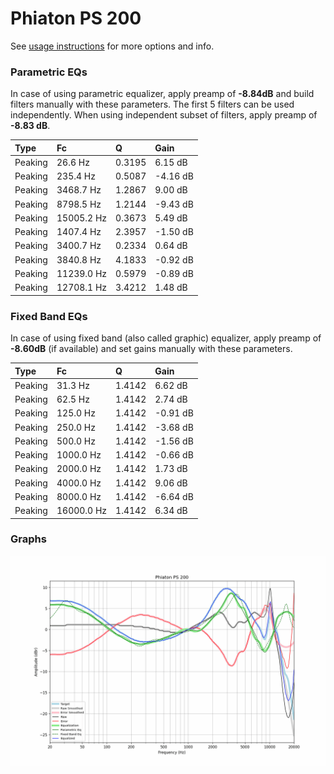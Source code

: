 # Phiaton PS 200
See [usage instructions](https://github.com/jaakkopasanen/AutoEq#usage) for more options and info.

### Parametric EQs
In case of using parametric equalizer, apply preamp of **-8.84dB** and build filters manually
with these parameters. The first 5 filters can be used independently.
When using independent subset of filters, apply preamp of **-8.83 dB**.

| Type    | Fc         |      Q | Gain     |
|:--------|:-----------|:-------|:---------|
| Peaking | 26.6 Hz    | 0.3195 | 6.15 dB  |
| Peaking | 235.4 Hz   | 0.5087 | -4.16 dB |
| Peaking | 3468.7 Hz  | 1.2867 | 9.00 dB  |
| Peaking | 8798.5 Hz  | 1.2144 | -9.43 dB |
| Peaking | 15005.2 Hz | 0.3673 | 5.49 dB  |
| Peaking | 1407.4 Hz  | 2.3957 | -1.50 dB |
| Peaking | 3400.7 Hz  | 0.2334 | 0.64 dB  |
| Peaking | 3840.8 Hz  | 4.1833 | -0.92 dB |
| Peaking | 11239.0 Hz | 0.5979 | -0.89 dB |
| Peaking | 12708.1 Hz | 3.4212 | 1.48 dB  |

### Fixed Band EQs
In case of using fixed band (also called graphic) equalizer, apply preamp of **-8.60dB**
(if available) and set gains manually with these parameters.

| Type    | Fc         |      Q | Gain     |
|:--------|:-----------|:-------|:---------|
| Peaking | 31.3 Hz    | 1.4142 | 6.62 dB  |
| Peaking | 62.5 Hz    | 1.4142 | 2.74 dB  |
| Peaking | 125.0 Hz   | 1.4142 | -0.91 dB |
| Peaking | 250.0 Hz   | 1.4142 | -3.68 dB |
| Peaking | 500.0 Hz   | 1.4142 | -1.56 dB |
| Peaking | 1000.0 Hz  | 1.4142 | -0.66 dB |
| Peaking | 2000.0 Hz  | 1.4142 | 1.73 dB  |
| Peaking | 4000.0 Hz  | 1.4142 | 9.06 dB  |
| Peaking | 8000.0 Hz  | 1.4142 | -6.64 dB |
| Peaking | 16000.0 Hz | 1.4142 | 6.34 dB  |

### Graphs
![](./Phiaton%20PS%20200.png)